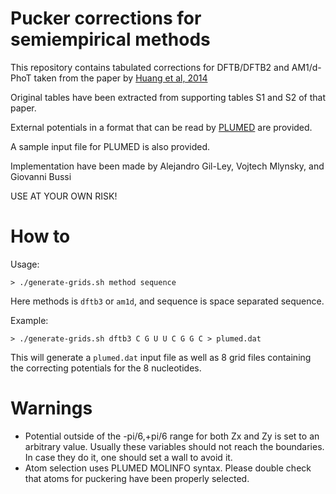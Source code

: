 # Pucker corrections for semiempirical methods

This repository contains tabulated corrections for DFTB/DFTB2 and AM1/d-PhoT taken from the paper by [Huang et al, 2014](http://dx.doi.org/10.1021/ct401013s)

Original tables have been extracted from supporting tables S1 and S2 of that paper.

External potentials in a format that can be read by [PLUMED](http://www.plumed.org) are provided.

A sample input file for PLUMED is also provided.

Implementation have been made by Alejandro Gil-Ley, Vojtech Mlynsky, and Giovanni Bussi

USE AT YOUR OWN RISK!

How to
======

Usage:

    > ./generate-grids.sh method sequence

Here methods is `dftb3` or `am1d`,
and sequence is space separated sequence.

Example:

    > ./generate-grids.sh dftb3 C G U U C G G C > plumed.dat

This will generate a `plumed.dat` input file as well as 8 grid files
containing the correcting potentials for the 8 nucleotides.

Warnings
========
- Potential outside of the -pi/6,+pi/6 range for both Zx and Zy
  is set to an arbitrary value. Usually these variables should not 
  reach the boundaries. In case they do it, one should set a wall to avoid it.
- Atom selection uses PLUMED MOLINFO syntax. Please double check that
  atoms for puckering have been properly selected.


